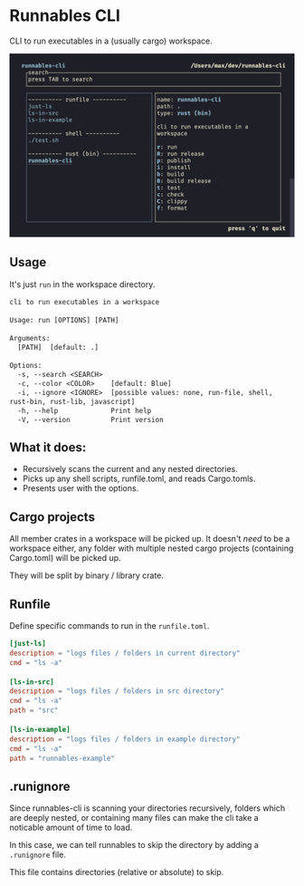 # Runnables CLI

CLI to run executables in a (usually cargo) workspace.

![screenshot](https://raw.githubusercontent.com/mbecker20/runnables-cli/master/screenshot.png)

## Usage
It's just `run` in the workspace directory.
```shell
cli to run executables in a workspace

Usage: run [OPTIONS] [PATH]

Arguments:
  [PATH]  [default: .]

Options:
  -s, --search <SEARCH>  
  -c, --color <COLOR>    [default: Blue]
  -i, --ignore <IGNORE>  [possible values: none, run-file, shell, rust-bin, rust-lib, javascript]
  -h, --help             Print help
  -V, --version          Print version
```

## What it does:

- Recursively scans the current and any nested directories.
- Picks up any shell scripts, runfile.toml, and reads Cargo.tomls.
- Presents user with the options.

## Cargo projects

All member crates in a workspace will be picked up. It doesn't *need* to be a workspace either, any folder with multiple nested cargo projects (containing Cargo.toml) will be picked up.

They will be split by binary / library crate.

## Runfile

Define specific commands to run in the `runfile.toml`.

```toml
[just-ls]
description = "logs files / folders in current directory"
cmd = "ls -a"

[ls-in-src]
description = "logs files / folders in src directory"
cmd = "ls -a"
path = "src"

[ls-in-example]
description = "logs files / folders in example directory"
cmd = "ls -a"
path = "runnables-example"
```

## .runignore

Since runnables-cli is scanning your directories recursively, folders which are deeply nested, or containing many files can make the cli take a noticable amount of time to load. 

In this case, we can tell runnables to skip the directory by adding a `.runignore` file.

This file contains directories (relative or absolute) to skip.